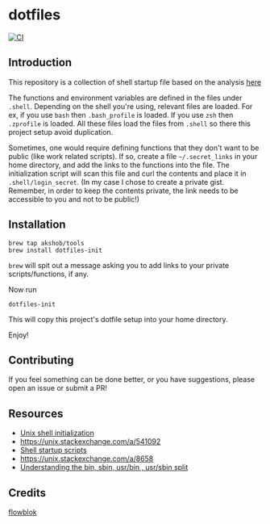 # dotfiles

[![CI](https://github.com/akshob/dotfiles/actions/workflows/main.yml/badge.svg?branch=main)](https://github.com/akshob/dotfiles/actions/workflows/main.yml)

## Introduction

This repository is a collection of shell startup file based on the analysis [here](https://blog.flowblok.id.au/2013-02/shell-startup-scripts.html)

The functions and environment variables are defined in the files under `.shell`. Depending on the shell you're using, relevant files are loaded. For ex, if you use `bash` then `.bash_profile` is loaded. If you use `zsh` then `.zprofile` is loaded. All these files load the files from `.shell` so there this project setup avoid duplication.

Sometimes, one would require defining functions that they don't want to be public (like work related scripts). If so, create a file `~/.secret_links` in your home directory, and add the links to the functions into the file. The initialization script will scan this file and curl the contents and place it in `.shell/login_secret`.
(In my case I chose to create a private gist. Remember, in order to keep the contents private, the link needs to be accessible to you and not to be public!)

## Installation

```
brew tap akshob/tools
brew install dotfiles-init
```

`brew` will spit out a message asking you to add links to your private scripts/functions, if any.

Now run
```
dotfiles-init
```
This will copy this project's dotfile setup into your home directory.

Enjoy!

## Contributing

If you feel something can be done better, or you have suggestions, please open an issue or submit a PR!

## Resources
- [Unix shell initialization](https://github.com/pyenv/pyenv/wiki/Unix-shell-initialization)
- https://unix.stackexchange.com/a/541092
- [Shell startup scripts](https://blog.flowblok.id.au/2013-02/shell-startup-scripts.html)
- https://unix.stackexchange.com/a/8658
- [Understanding the bin, sbin, usr/bin , usr/sbin split](http://lists.busybox.net/pipermail/busybox/2010-December/074114.html)

## Credits

[flowblok](https://github.com/flowblok)
